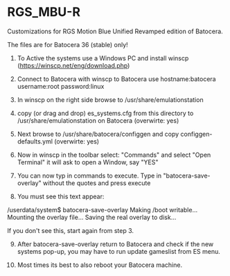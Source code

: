 # RGS_MBU-R
Customizations for RGS Motion Blue Unified Revamped edition of Batocera.

The files are for Batocera 36 (stable) only!

1. To Active the systems use a Windows PC and install winscp (https://winscp.net/eng/download.php)

2. Connect to Batocera with winscp to Batocera use hostname:batocera username:root password:linux

3. In winscp on the right side browse to /usr/share/emulationstation

4. copy (or drag and drop) es_systems.cfg from this directory to /usr/share/emulationstation on Batocera (overwirte: yes)

5. Next browse to /usr/share/batocera/configgen and copy configgen-defaults.yml (overwirte: yes)

6. Now in winscp in the toolbar select: "Commands" and select "Open Terminal" it will ask to open a Window, say "YES"

7. You can now typ in commands to execute. Type in "batocera-save-overlay" without the quotes and press execute

8. You must see this text appear:

/userdata/system$ batocera-save-overlay
Making /boot writable...
Mounting the overlay file...
Saving the real overlay to disk...

If you don't see this, start again from step 3.

9. After batocera-save-overlay return to Batocera and check if the new systems pop-up, you may have to run update gameslist from ES menu.

10. Most times its best to also reboot your Batocera machine.
